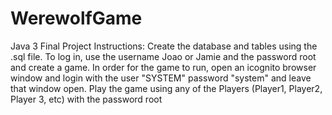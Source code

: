 # WerewolfGame
Java 3 Final Project
Instructions:
Create the database and tables using the .sql file.
To log in, use the username Joao or Jamie and the password root and create a game.
In order for the game to run, open an icognito browser window and login with the user "SYSTEM" password "system" and leave that window open. 
Play the game using any of the Players (Player1, Player2, Player 3, etc) with the password root
